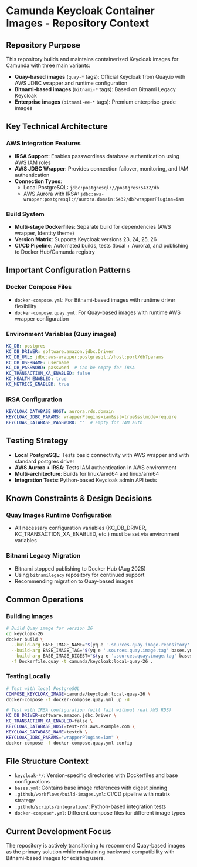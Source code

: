 # Camunda Keycloak Container Images - Repository Context

## Repository Purpose
This repository builds and maintains containerized Keycloak images for Camunda with three main variants:
- **Quay-based images** (`quay-*` tags): Official Keycloak from Quay.io with AWS JDBC wrapper and runtime configuration
- **Bitnami-based images** (`bitnami-*` tags): Based on Bitnami Legacy Keycloak
- **Enterprise images** (`bitnami-ee-*` tags): Premium enterprise-grade images

## Key Technical Architecture

### AWS Integration Features
- **IRSA Support**: Enables passwordless database authentication using AWS IAM roles
- **AWS JDBC Wrapper**: Provides connection failover, monitoring, and IAM authentication
- **Connection Types**:
  - Local PostgreSQL: `jdbc:postgresql://postgres:5432/db`
  - AWS Aurora with IRSA: `jdbc:aws-wrapper:postgresql://aurora.domain:5432/db?wrapperPlugins=iam`

### Build System
- **Multi-stage Dockerfiles**: Separate build for dependencies (AWS wrapper, Identity theme)
- **Version Matrix**: Supports Keycloak versions 23, 24, 25, 26
- **CI/CD Pipeline**: Automated builds, tests (local + Aurora), and publishing to Docker Hub/Camunda registry

## Important Configuration Patterns

### Docker Compose Files
- `docker-compose.yml`: For Bitnami-based images with runtime driver flexibility
- `docker-compose.quay.yml`: For Quay-based images with runtime AWS wrapper configuration

### Environment Variables (Quay images)
```yaml
KC_DB: postgres
KC_DB_DRIVER: software.amazon.jdbc.Driver
KC_DB_URL: jdbc:aws-wrapper:postgresql://host:port/db?params
KC_DB_USERNAME: username
KC_DB_PASSWORD: password  # Can be empty for IRSA
KC_TRANSACTION_XA_ENABLED: false
KC_HEALTH_ENABLED: true
KC_METRICS_ENABLED: true
```

### IRSA Configuration
```yaml
KEYCLOAK_DATABASE_HOST: aurora.rds.domain
KEYCLOAK_JDBC_PARAMS: wrapperPlugins=iam&ssl=true&sslmode=require
KEYCLOAK_DATABASE_PASSWORD: ""  # Empty for IAM auth
```

## Testing Strategy
- **Local PostgreSQL**: Tests basic connectivity with AWS wrapper and with standard postgres driver
- **AWS Aurora + IRSA**: Tests IAM authentication in AWS environment
- **Multi-architecture**: Builds for linux/amd64 and linux/arm64
- **Integration Tests**: Python-based Keycloak admin API tests

## Known Constraints & Design Decisions

### Quay Images Runtime Configuration
- All necessary configuration variables (KC_DB_DRIVER, KC_TRANSACTION_XA_ENABLED, etc.) must be set via environment variables

### Bitnami Legacy Migration
- Bitnami stopped publishing to Docker Hub (Aug 2025)
- Using `bitnamilegacy` repository for continued support
- Recommending migration to Quay-based images

## Common Operations

### Building Images
```bash
# Build Quay image for version 26
cd keycloak-26
docker build \
  --build-arg BASE_IMAGE_NAME="$(yq e '.sources.quay.image.repository' bases.yml | cut -d@ -f1)" \
  --build-arg BASE_IMAGE_TAG="$(yq e '.sources.quay.image.tag' bases.yml | cut -d@ -f1)" \
  --build-arg BASE_IMAGE_DIGEST="$(yq e '.sources.quay.image.tag' bases.yml | cut -d@ -f2)" \
  -f Dockerfile.quay -t camunda/keycloak:local-quay-26 .
```

### Testing Locally
```bash
# Test with local PostgreSQL
COMPOSE_KEYCLOAK_IMAGE=camunda/keycloak:local-quay-26 \
docker-compose -f docker-compose.quay.yml up -d

# Test with IRSA configuration (will fail without real AWS RDS)
KC_DB_DRIVER=software.amazon.jdbc.Driver \
KC_TRANSACTION_XA_ENABLED=false \
KEYCLOAK_DATABASE_HOST=test-rds.aws.example.com \
KEYCLOAK_DATABASE_NAME=testdb \
KEYCLOAK_JDBC_PARAMS="wrapperPlugins=iam" \
docker-compose -f docker-compose.quay.yml config
```

## File Structure Context
- `keycloak-*/`: Version-specific directories with Dockerfiles and base configurations
- `bases.yml`: Contains base image references with digest pinning
- `.github/workflows/build-images.yml`: CI/CD pipeline with matrix strategy
- `.github/scripts/integration/`: Python-based integration tests
- `docker-compose*.yml`: Different compose files for different image types

## Current Development Focus
The repository is actively transitioning to recommend Quay-based images as the primary solution while maintaining backward compatibility with Bitnami-based images for existing users.
